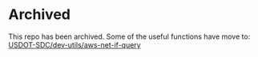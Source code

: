 # Archived
This repo has been archived. Some of the useful functions have move to: [USDOT-SDC/dev-utils/aws-net-if-query](https://github.com/USDOT-SDC/dev-utils/tree/main/aws-net-if-query)
